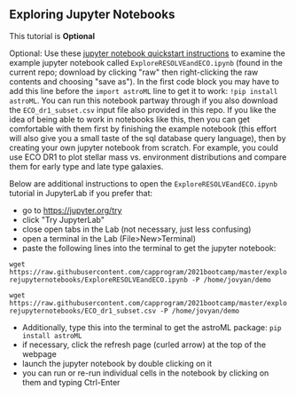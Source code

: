 ## Exploring Jupyter Notebooks

This tutorial is **Optional**

Optional: Use these [jupyter notebook quickstart instructions](https://jupyter-notebook-beginner-guide.readthedocs.io/en/latest/) to examine the example jupyter notebook called `ExploreRESOLVEandECO.ipynb` (found in the current repo; download by clicking "raw" then right-clicking the raw contents and choosing "save as"). In the first code block you may have to add this line before the `import astroML` line to get it to work: `!pip install astroML`. You can run this notebook partway through if you also download the `ECO_dr1_subset.csv` input file also provided in this repo. If you like the idea of being able to work in notebooks like this, then you can get comfortable with them first by finishing the example notebook (this effort will also give you a small taste of the sql database query language), then by creating your own jupyter notebook from scratch. For example, you could use ECO DR1 to plot stellar mass vs. environment distributions and compare them for early type and late type galaxies.















Below are additional instructions to open the `ExploreRESOLVEandECO.ipynb` tutorial in JupyterLab if you prefer that:

 * go to https://jupyter.org/try
 * click "Try JupyterLab"
 * close open tabs in the Lab (not necessary, just less confusing)
 * open a terminal in the Lab (File>New>Terminal)
 * paste the following lines into the terminal to get the jupyter notebook:<br/>
  
  `wget https://raw.githubusercontent.com/capprogram/2021bootcamp/master/explorejupyternotebooks/ExploreRESOLVEandECO.ipynb -P /home/jovyan/demo`
 
  `wget https://raw.githubusercontent.com/capprogram/2021bootcamp/master/explorejupyternotebooks/ECO_dr1_subset.csv -P /home/jovyan/demo`
 
 * Additionally, type this into the terminal to get the astroML package: `pip install astroML`
 * if necessary, click the refresh page (curled arrow) at the top of the webpage
 * launch the jupyter notebook by double clicking on it
 * you can run or re-run individual cells in the notebook by clicking on them and typing Ctrl-Enter

